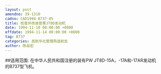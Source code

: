 ```yaml
---
layout: post
amendno: 39-1310
cadno: CAD1994-B737-05
title: 检查并改装普惠JT8D发动机
date: 1994-11-10 00:00:00 +0800
effdate: 1994-11-14 00:00:00 +0800
tag: B737
categories: 民航华北管理局适航处
author: 陈岳宏
---
```


##适用范围:
在中华人民共和国注册的装有PW JT8D-15A，-17A和-17AR发动机的B737型飞机。

